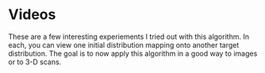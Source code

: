 # Videos
These are a few interesting experiements I tried out with this algorithm. 
In each, you can view one initial distribution mapping onto another target distribution. The goal is to now apply this algorithm
in a good way to images or to 3-D scans.

